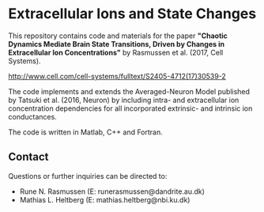 # Extracellular Ions and State Changes
This repository contains code and materials for the paper <b>"Chaotic Dynamics Mediate Brain State Transitions, Driven by Changes in Extracellular Ion Concentrations"</b> by Rasmussen et al. (2017, Cell Systems).

http://www.cell.com/cell-systems/fulltext/S2405-4712(17)30539-2
<br>

The code implements and extends the Averaged-Neuron Model published by Tatsuki et al. (2016, Neuron) by including intra- and extracellular ion concentration dependencies for all incorporated extrinsic- and intrinsic ion conductances. 

The code is written in Matlab, C++ and Fortran. 

Contact 
--------
Questions or further inquiries can be directed to: 
<ul>
<li>Rune N. Rasmussen (E: runerasmussen@dandrite.au.dk)
<li>Mathias L. Heltberg (E: mathias.heltberg@nbi.ku.dk)
<ul>
